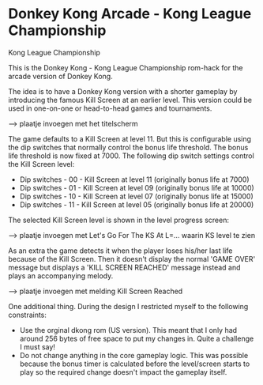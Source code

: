 # Donkey Kong Arcade - Kong League Championship

Kong League Championship

This is the Donkey Kong - Kong League Championship rom-hack for the arcade version of Donkey Kong.

The idea is to have a Donkey Kong version with a shorter gameplay by introducing the famous Kill Screen at an earlier level. 
This version could be used in one-on-one or head-to-head games and tournaments.

--> plaatje invoegen met het titelscherm

The game defaults to a Kill Screen at level 11. But this is configurable using the dip switches that normally control the bonus life threshold. The bonus life threshold is now fixed at 7000. The following dip switch settings control the Kill Screen level:

- Dip switches - 00 - Kill Screen at level 11 (originally bonus life at 7000)
- Dip switches - 01 - Kill Screen at level 09 (originally bonus life at 10000)
- Dip switches - 10 - Kill Screen at level 07 (originally bonus life at 15000)
- Dip switches - 11 - Kill Screen at level 05 (originally bonus life at 20000)       

The selected Kill Screen level is shown in the level progress screen:

--> plaatje invoegen met Let's Go For The KS At L=... waarin KS level te zien

As an extra the game detects it when the player loses his/her last life because of the Kill Screen. Then it doesn't display the normal 'GAME OVER' message but displays a 'KILL SCREEN REACHED' message instead and plays an accompanying melody.

--> plaatje invoegen met melding Kill Screen Reached

One additional thing. During the design I restricted myself to the following constraints:
- Use the orginal dkong rom (US version). This meant that I only had around 256 bytes of free space to put my changes in. Quite a challenge I must say!
- Do not change anything in the core gameplay logic. This was possible because the bonus timer is calculated before the level/screen starts to play so the required change doesn't impact the gameplay itself.



